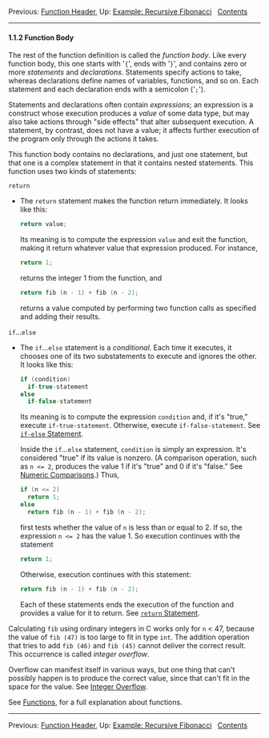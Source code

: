 Previous: [Function Header](Function-Header.md), Up: [Example:
Recursive Fibonacci](Recursive-Fibonacci.md)  
[Contents](index.md#SEC_Contents "Table of contents")  

------------------------------------------------------------------------


#### 1.1.2 Function Body 


The rest of the function definition is called the *function body*. Like
every function body, this one starts with '`{`', ends with
'`}`', and contains zero or more *statements* and
*declarations*. Statements specify actions to take, whereas declarations
define names of variables, functions, and so on. Each statement and each
declaration ends with a semicolon ('`;`').

Statements and declarations often contain *expressions*; an expression
is a construct whose execution produces a *value* of some data type, but
may also take actions through "side effects" that alter subsequent
execution. A statement, by contrast, does not have a value; it affects
further execution of the program only through the actions it takes.

This function body contains no declarations, and just one statement, but
that one is a complex statement in that it contains nested statements.
This function uses two kinds of statements:

`return`

-   The `return` statement makes the function return immediately. It
    looks like this:

    
    ``` C
    return value;
    ```
    

    Its meaning is to compute the expression `value` and exit
    the function, making it return whatever value that expression
    produced. For instance,

    
    ``` C
    return 1;
    ```
    

    returns the integer 1 from the function, and

    
    ``` C
    return fib (n - 1) + fib (n - 2);
    ```
    

    returns a value computed by performing two function calls as
    specified and adding their results.

`if`...`else`

-   The `if`...`else` statement is a *conditional*. Each time it
    executes, it chooses one of its two substatements to execute and
    ignores the other. It looks like this:

    
    ``` C
    if (condition)
      if-true-statement
    else
      if-false-statement
    ```
    

    Its meaning is to compute the expression `condition` and,
    if it's "true," execute `if-true-statement`. Otherwise,
    execute `if-false-statement`. See [`if-else`
    Statement](if_002delse-Statement.md).

    Inside the `if`...`else` statement, `condition` is simply
    an expression. It's considered "true" if its value is nonzero. (A
    comparison operation, such as `n <= 2`, produces the value 1 if it's
    "true" and 0 if it's "false." See [Numeric
    Comparisons](Numeric-Comparisons.md).) Thus,

    
    ``` C
    if (n <= 2)
      return 1;
    else
      return fib (n - 1) + fib (n - 2);
    ```
    

    first tests whether the value of `n` is less than or equal to 2. If
    so, the expression `n <= 2` has the value 1. So execution continues
    with the statement

    
    ``` C
    return 1;
    ```
    

    Otherwise, execution continues with this statement:

    
    ``` C
    return fib (n - 1) + fib (n - 2);
    ```
    

    Each of these statements ends the execution of the function and
    provides a value for it to return. See [`return`
    Statement](return-Statement.md).

Calculating `fib` using ordinary integers in C works only for
`n` \< 47, because the value of `fib (47)` is too large to
fit in type `int`. The addition operation that tries to add `fib (46)`
and `fib (45)` cannot deliver the correct result. This occurrence is
called *integer overflow*.

Overflow can manifest itself in various ways, but one thing that can't
possibly happen is to produce the correct value, since that can't fit in
the space for the value. See [Integer Overflow](Integer-Overflow.md).

See [Functions](Functions.md), for a full explanation about functions.

------------------------------------------------------------------------

Previous: [Function Header](Function-Header.md), Up: [Example:
Recursive Fibonacci](Recursive-Fibonacci.md)  
[Contents](index.md#SEC_Contents "Table of contents")  
